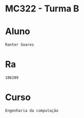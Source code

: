 # **MC322 - Turma B**

# **Aluno**
    Ranter Soares

# **Ra**
    186289

# **Curso**
    Engenharia da computação